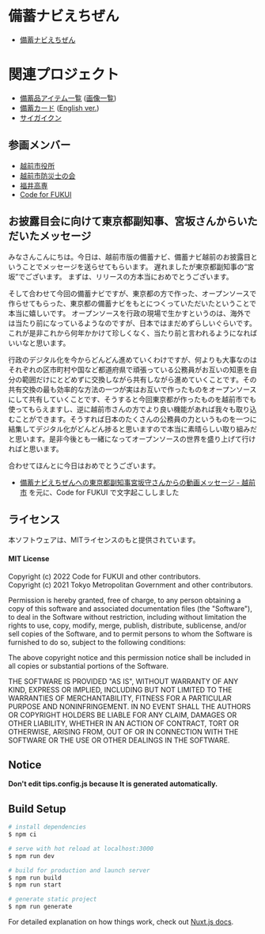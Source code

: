 # 備蓄ナビえちぜん

- [備蓄ナビえちぜん](https://bichikunavi.code4fukui.org/)

# 関連プロジェクト

- [備蓄品アイテム一覧](https://code4fukui.github.io/fukui-bichiku-navi/list.html) ([画像一覧](https://github.com/code4fukui/fukui-bichiku-navi/tree/master/docs/img))
- [備蓄カード](https://code4fukui.github.io/fukui-bichiku-navi/card.html) ([English ver.](https://code4fukui.github.io/fukui-bichiku-navi/card_en.html))
- [サイガイクン](https://github.com/code4fukui/saigaikun)

## 参画メンバー

- [越前市役所](https://www.city.echizen.lg.jp/)
- [越前市防災士の会](https://www.city.echizen.lg.jp/office/010/060/bousai/bousaisinokai.html)
- [福井高専](https://www.fukui-nct.ac.jp/)
- [Code for FUKUI](https://code4fukui.github.io/)

## お披露目会に向けて東京都副知事、宮坂さんからいただいたメッセージ

みなさんこんにちは。今日は、越前市版の備蓄ナビ、備蓄ナビ越前のお披露目ということでメッセージを送らせてもらいます。
遅れましたが東京都副知事の“宮坂”でございます。
まずは、リリースの方本当におめでとうございます。

そして合わせて今回の備蓄ナビですが、東京都の方で作った、オープンソースで作らせてもらった、東京都の備蓄ナビをもとにつくっていただいたということで本当に嬉しいです。
オープンソースを行政の現場で生かすというのは、海外では当たり前になっているようなのですが、日本ではまだめずらしいぐらいです。これが是非これから何年かかけて珍しくなく、当たり前と言われるようになればいいなと思います。

行政のデジタル化を今からどんどん進めていくわけですが、何よりも大事なのはそれぞれの区市町村や国など都道府県で頑張っている公務員がお互いの知恵を自分の範囲だけにとどめずに交換しながら共有しながら進めていくことです。その共有交換の最も効率的な方法の一つが実はお互いで作ったものをオープンソースにして共有していくことです、そうすると今回東京都が作ったものを越前市でも使ってもらえますし、逆に越前市さんの方でより良い機能があれば我々も取り込むことができます。そうすれば日本のたくさんの公務員の力というものを一つに結集してデジタル化がどんどん捗ると思いますので本当に素晴らしい取り組みだと思います。是非今後とも一緒になってオープンソースの世界を盛り上げて行ければと思います。

合わせてほんとに今日はおめでとうございます。

- [備蓄ナビえちぜんへの東京都副知事宮坂守さんからの動画メッセージ - 越前市](https://www.city.echizen.lg.jp/office/010/021/bitikunavi.html) を元に、Code for FUKUI で文字起こししました

## ライセンス
本ソフトウェアは、MITライセンスのもと提供されています。

#### MIT License
Copyright (c) 2022 Code for FUKUI and other contributors.  
Copyright (c) 2021 Tokyo Metropolitan Government and other contributors.  

Permission is hereby granted, free of charge, to any person obtaining a copy of this software and associated documentation files (the "Software"), to deal in the Software without  restriction, including without limitation the rights to use, copy, modify, merge, publish, distribute, sublicense, and/or sell copies of the Software, and to permit persons to whom the Software is furnished to do so, subject to the following conditions:  

The above copyright notice and this permission notice shall be included in all copies or substantial portions of the Software.  

THE SOFTWARE IS PROVIDED "AS IS", WITHOUT WARRANTY OF ANY KIND, EXPRESS OR IMPLIED, INCLUDING BUT NOT LIMITED TO THE WARRANTIES OF MERCHANTABILITY, FITNESS FOR A PARTICULAR PURPOSE AND NONINFRINGEMENT. IN NO EVENT SHALL THE AUTHORS OR COPYRIGHT HOLDERS BE LIABLE FOR ANY CLAIM, DAMAGES OR OTHER LIABILITY, WHETHER IN AN ACTION OF CONTRACT, TORT OR OTHERWISE, ARISING FROM, OUT OF OR IN CONNECTION WITH THE SOFTWARE OR THE USE OR OTHER DEALINGS IN THE SOFTWARE.

## Notice

**Don't edit tips.config.js because It is generated automatically.**

## Build Setup

```bash
# install dependencies
$ npm ci

# serve with hot reload at localhost:3000
$ npm run dev

# build for production and launch server
$ npm run build
$ npm run start

# generate static project
$ npm run generate
```

For detailed explanation on how things work, check out [Nuxt.js docs](https://nuxtjs.org).
